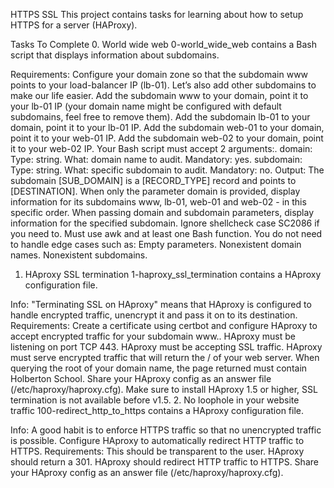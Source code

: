 HTTPS SSL
This project contains tasks for learning about how to setup HTTPS for a server (HAProxy).

Tasks To Complete
 0. World wide web
0-world_wide_web contains a Bash script that displays information about subdomains.

Requirements:
Configure your domain zone so that the subdomain www points to your load-balancer IP (lb-01). Let’s also add other subdomains to make our life easier.
Add the subdomain www to your domain, point it to your lb-01 IP (your domain name might be configured with default subdomains, feel free to remove them).
Add the subdomain lb-01 to your domain, point it to your lb-01 IP.
Add the subdomain web-01 to your domain, point it to your web-01 IP.
Add the subdomain web-02 to your domain, point it to your web-02 IP.
Your Bash script must accept 2 arguments:.
domain:
Type: string.
What: domain name to audit.
Mandatory: yes.
subdomain:
Type: string.
What: specific subdomain to audit.
Mandatory: no.
Output: The subdomain [SUB_DOMAIN] is a [RECORD_TYPE] record and points to [DESTINATION].
When only the parameter domain is provided, display information for its subdomains www, lb-01, web-01 and web-02 - in this specific order.
When passing domain and subdomain parameters, display information for the specified subdomain.
Ignore shellcheck case SC2086 if you need to.
Must use awk and at least one Bash function.
You do not need to handle edge cases such as:
Empty parameters.
Nonexistent domain names.
Nonexistent subdomains.
 1. HAproxy SSL termination
1-haproxy_ssl_termination contains a HAproxy configuration file.

Info:
"Terminating SSL on HAproxy" means that HAproxy is configured to handle encrypted traffic, unencrypt it and pass it on to its destination.
Requirements:
Create a certificate using certbot and configure HAproxy to accept encrypted traffic for your subdomain www..
HAproxy must be listening on port TCP 443.
HAproxy must be accepting SSL traffic.
HAproxy must serve encrypted traffic that will return the / of your web server.
When querying the root of your domain name, the page returned must contain Holberton School.
Share your HAproxy config as an answer file (/etc/haproxy/haproxy.cfg).
Make sure to install HAproxy 1.5 or higher, SSL termination is not available before v1.5.
 2. No loophole in your website traffic
100-redirect_http_to_https contains a HAproxy configuration file.

Info:
A good habit is to enforce HTTPS traffic so that no unencrypted traffic is possible. Configure HAproxy to automatically redirect HTTP traffic to HTTPS.
Requirements:
This should be transparent to the user.
HAproxy should return a 301.
HAproxy should redirect HTTP traffic to HTTPS.
Share your HAproxy config as an answer file (/etc/haproxy/haproxy.cfg).
